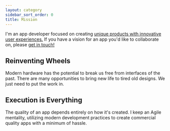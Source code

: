 ```yaml
---
layout: category
sidebar_sort_order: 0
title: Mission
---
```


I'm an app developer focused on creating [unique products with innovative user experiences.](projects.html) If you have a vision for an app you'd like to collaborate on, please [get in touch!](contact.html)

## Reinventing Wheels

Modern hardware has the potential to break us free from interfaces of the past. There are many opportunities to bring new life to tired old designs. We just need to put the work in.

## Execution is Everything

The quality of an app depends entirely on how it's created. I keep an Agile mentality, utilizing modern development practices to create commercial quality apps with a minimum of hassle.